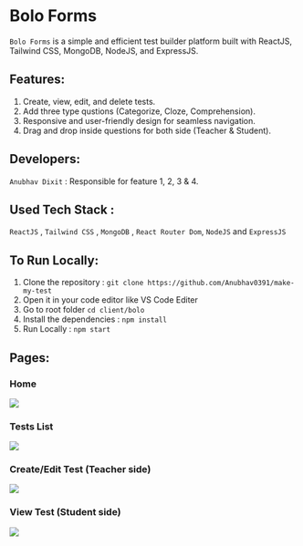 # Bolo Forms

`Bolo Forms` is a simple and efficient test builder platform built with ReactJS, Tailwind CSS, MongoDB, NodeJS, and ExpressJS.

## Features: 

1. Create, view, edit, and delete tests.
2. Add three type qustions (Categorize, Cloze, Comprehension).
3. Responsive and user-friendly design for seamless navigation.
4. Drag and drop inside questions for both side (Teacher & Student).

## Developers:

`Anubhav Dixit` : Responsible for feature 1, 2, 3 & 4.

## Used Tech Stack :

`ReactJS` , `Tailwind CSS` , `MongoDB` , `React Router Dom`, `NodeJS` and `ExpressJS` 

## To Run Locally:

1. Clone the repository : `git clone https://github.com/Anubhav0391/make-my-test`
2. Open it in your code editor like VS Code Editer
3. Go to root folder `cd client/bolo`
4. Install the dependencies : `npm install`
5. Run Locally : `npm start`

## Pages:

### Home 
<img src="https://i.ibb.co/LzdH2fb/Screenshot-48.png"/>

### Tests List
<img src="https://i.ibb.co/7k6RCTz/Screenshot-49.png"/>

### Create/Edit Test (Teacher side)
<img src="https://i.ibb.co/7vS8RMy/Screenshot-50.png"/>

### View Test (Student side) 
<img src="https://i.ibb.co/bHPWp4h/Screenshot-51.png"/>
